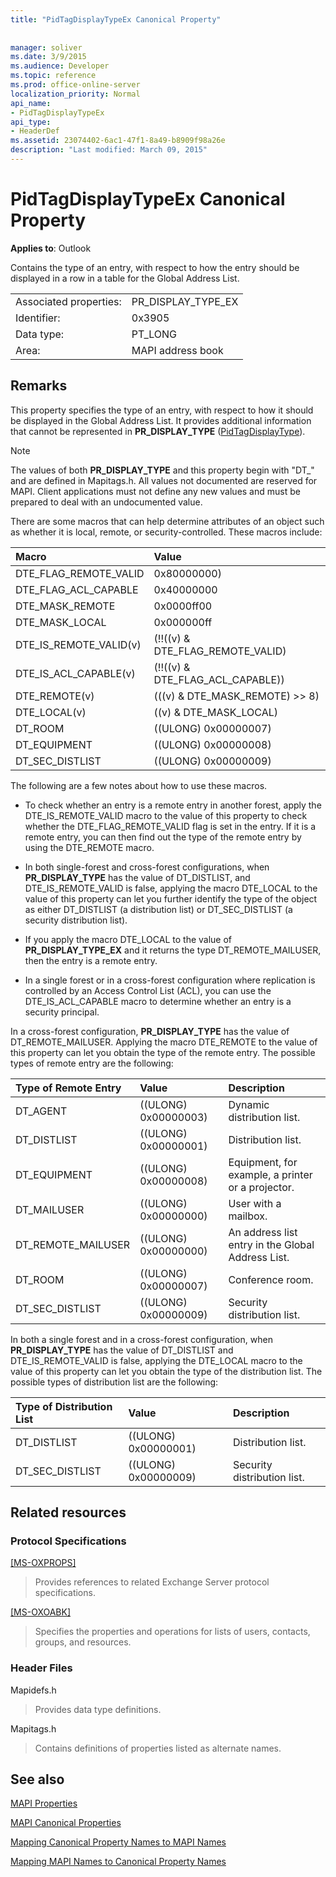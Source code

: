```yaml
---
title: "PidTagDisplayTypeEx Canonical Property"
 
 
manager: soliver
ms.date: 3/9/2015
ms.audience: Developer
ms.topic: reference
ms.prod: office-online-server
localization_priority: Normal
api_name:
- PidTagDisplayTypeEx
api_type:
- HeaderDef
ms.assetid: 23074402-6ac1-47f1-8a49-b8909f98a26e
description: "Last modified: March 09, 2015"
---
```


# PidTagDisplayTypeEx Canonical Property

  
  
**Applies to**: Outlook 
  
Contains the type of an entry, with respect to how the entry should be displayed in a row in a table for the Global Address List. 
  
|||
|:-----|:-----|
|Associated properties:  <br/> |PR_DISPLAY_TYPE_EX  <br/> |
|Identifier:  <br/> |0x3905  <br/> |
|Data type:  <br/> |PT_LONG  <br/> |
|Area:  <br/> |MAPI address book  <br/> |
   
## Remarks

This property specifies the type of an entry, with respect to how it should be displayed in the Global Address List. It provides additional information that cannot be represented in **PR_DISPLAY_TYPE** ([PidTagDisplayType](pidtagdisplaytype-canonical-property.md)).
  
> [!NOTE]
> The values of both **PR_DISPLAY_TYPE** and this property begin with "DT_" and are defined in Mapitags.h. All values not documented are reserved for MAPI. Client applications must not define any new values and must be prepared to deal with an undocumented value. 
  
There are some macros that can help determine attributes of an object such as whether it is local, remote, or security-controlled. These macros include: 
  
|**Macro**|**Value**|
|:-----|:-----|
|DTE_FLAG_REMOTE_VALID  <br/> |0x80000000)  <br/> |
|DTE_FLAG_ACL_CAPABLE  <br/> |0x40000000  <br/> |
|DTE_MASK_REMOTE  <br/> |0x0000ff00  <br/> |
|DTE_MASK_LOCAL  <br/> |0x000000ff  <br/> |
|DTE_IS_REMOTE_VALID(v)  <br/> |(!!((v) &amp; DTE_FLAG_REMOTE_VALID)  <br/> |
|DTE_IS_ACL_CAPABLE(v)  <br/> |(!!((v) &amp; DTE_FLAG_ACL_CAPABLE))  <br/> |
|DTE_REMOTE(v)  <br/> |(((v) &amp; DTE_MASK_REMOTE) \>\> 8)  <br/> |
|DTE_LOCAL(v)  <br/> |((v) &amp; DTE_MASK_LOCAL)  <br/> |
|DT_ROOM  <br/> |((ULONG) 0x00000007)  <br/> |
|DT_EQUIPMENT  <br/> |((ULONG) 0x00000008)  <br/> |
|DT_SEC_DISTLIST  <br/> |((ULONG) 0x00000009)  <br/> |
   
The following are a few notes about how to use these macros. 
  
- To check whether an entry is a remote entry in another forest, apply the DTE_IS_REMOTE_VALID macro to the value of this property to check whether the DTE_FLAG_REMOTE_VALID flag is set in the entry. If it is a remote entry, you can then find out the type of the remote entry by using the DTE_REMOTE macro. 
    
- In both single-forest and cross-forest configurations, when **PR_DISPLAY_TYPE** has the value of DT_DISTLIST, and DTE_IS_REMOTE_VALID is false, applying the macro DTE_LOCAL to the value of this property can let you further identify the type of the object as either DT_DISTLIST (a distribution list) or DT_SEC_DISTLIST (a security distribution list). 
    
- If you apply the macro DTE_LOCAL to the value of **PR_DISPLAY_TYPE_EX** and it returns the type DT_REMOTE_MAILUSER, then the entry is a remote entry. 
    
- In a single forest or in a cross-forest configuration where replication is controlled by an Access Control List (ACL), you can use the DTE_IS_ACL_CAPABLE macro to determine whether an entry is a security principal.
    
In a cross-forest configuration, **PR_DISPLAY_TYPE** has the value of DT_REMOTE_MAILUSER. Applying the macro DTE_REMOTE to the value of this property can let you obtain the type of the remote entry. The possible types of remote entry are the following: 
  
|**Type of Remote Entry**|**Value**|**Description**|
|:-----|:-----|:-----|
|DT_AGENT  <br/> |((ULONG) 0x00000003)  <br/> |Dynamic distribution list.  <br/> |
|DT_DISTLIST  <br/> |((ULONG) 0x00000001)  <br/> |Distribution list.  <br/> |
|DT_EQUIPMENT  <br/> |((ULONG) 0x00000008)  <br/> |Equipment, for example, a printer or a projector.  <br/> |
|DT_MAILUSER  <br/> |((ULONG) 0x00000000)  <br/> |User with a mailbox.  <br/> |
|DT_REMOTE_MAILUSER  <br/> |((ULONG) 0x00000000)  <br/> |An address list entry in the Global Address List.  <br/> |
|DT_ROOM  <br/> |((ULONG) 0x00000007)  <br/> |Conference room.  <br/> |
|DT_SEC_DISTLIST  <br/> |((ULONG) 0x00000009)  <br/> |Security distribution list.  <br/> |
   
In both a single forest and in a cross-forest configuration, when **PR_DISPLAY_TYPE** has the value of DT_DISTLIST and DTE_IS_REMOTE_VALID is false, applying the DTE_LOCAL macro to the value of this property can let you obtain the type of the distribution list. The possible types of distribution list are the following: 
  
|**Type of Distribution List**|**Value**|**Description**|
|:-----|:-----|:-----|
|DT_DISTLIST  <br/> |((ULONG) 0x00000001)  <br/> |Distribution list.  <br/> |
|DT_SEC_DISTLIST  <br/> |((ULONG) 0x00000009)  <br/> |Security distribution list.  <br/> |
   
## Related resources

### Protocol Specifications

[[MS-OXPROPS]](http://msdn.microsoft.com/library/f6ab1613-aefe-447d-a49c-18217230b148%28Office.15%29.aspx)
  
> Provides references to related Exchange Server protocol specifications.
    
[[MS-OXOABK]](http://msdn.microsoft.com/library/f4cf9b4c-9232-4506-9e71-2270de217614%28Office.15%29.aspx)
  
> Specifies the properties and operations for lists of users, contacts, groups, and resources.
    
### Header Files

Mapidefs.h
  
> Provides data type definitions.
    
Mapitags.h
  
> Contains definitions of properties listed as alternate names.
    
## See also



[MAPI Properties](mapi-properties.md)
  
[MAPI Canonical Properties](mapi-canonical-properties.md)
  
[Mapping Canonical Property Names to MAPI Names](mapping-canonical-property-names-to-mapi-names.md)
  
[Mapping MAPI Names to Canonical Property Names](mapping-mapi-names-to-canonical-property-names.md)

